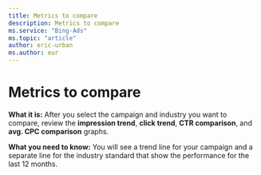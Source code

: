 ```yaml
---
title: Metrics to compare
description: Metrics to compare
ms.service: "Bing-Ads"
ms.topic: "article"
author: eric-urban
ms.author: eur
---
```


# Metrics to compare

**What it is:** After you select the campaign and industry you want to compare, review the **impression trend**, **click trend**, **CTR comparison**, and **avg. CPC comparison** graphs.

**What you need to know:** You will see a trend line for your campaign and a separate line for the industry standard that show the performance for the last 12 months.


